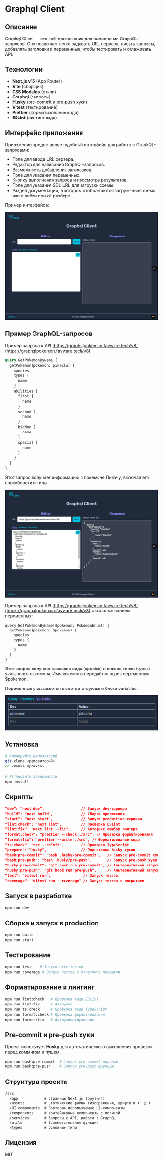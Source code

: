 # Graphql Client

## Описание
Graphql Client — это веб-приложение для выполнения GraphQL-запросов. Оно позволяет легко задавать URL сервера, писать запросы, добавлять заголовки и переменные, чтобы тестировать и отлаживать API.

## Технологии
- **Next.js v15** (App Router)
- **Vite** (сборщик)
- **CSS Modules** (стили)
- **Graphql** (запросы)
- **Husky** (pre-commit и pre-push хуки)
- **Vitest** (тестирование)
- **Prettier** (форматирование кода)
- **ESLint** (линтинг кода)

## Интерфейс приложения

Приложение предоставляет удобный интерфейс для работы с GraphQL-запросами:

- Поле для ввода URL сервера.
- Редактор для написания GraphQL-запросов.
- Возможность добавления заголовков.
- Поле для указания переменных.
- Кнопку выполнения запроса и просмотра результатов.
- Поле для указания SDL URL для загрузки схемы.
- Раздел документации, в котором отображаются загруженная схема или ошибки при её разборе.

Пример интерфейса:

![Пример интерфейса](Interface.png)

## Пример GraphQL-запросов

Пример запроса к API [https://graphqlpokemon.favware.tech/v8](https://graphqlpokemon.favware.tech/v8):

```graphql
query GetPokemonByName {
  getPokemon(pokemon: pikachu) {
    species
    types {
      name
    }
    abilities {
      first {
        name
      }
      second {
        name
      }
      hidden {
        name
      }
      special {
        name
      }
    }
  }
}

```
Этот запрос получает информацию о покемоне Пикачу, включая его способности и типы.

![Пример запроса](Query.png)


Пример запроса к API [https://graphqlpokemon.favware.tech/v8](https://graphqlpokemon.favware.tech/v8) с использованием переменных:

```
query GetPokemonByName($pokemon: PokemonEnum!) {
  getPokemon(pokemon: $pokemon) {
    species
    types {
      name
    }
  }
}

```
Этот запрос получает название вида (species) и список типов (types) указанного покемона. Имя покемона передаётся через переменную $pokemon.

Переменные указываются в соответствующем блоке variables.

![Пример внесения переменных](Variables.png)

## Установка
```sh
# Клонируйте репозиторий
git clone <репозиторий>
cd <папка_проекта>

# Установите зависимости
npm install
```

## Скрипты
```json
"dev": "next dev",                 // Запуск dev-сервера
"build": "next build",             // Сборка приложения
"start": "next start",             // Запуск production-сервера
"lint:check": "next lint",         // Проверка ESLint
"lint:fix": "next lint --fix",     // Автофикс ошибок линтера
"format:check": "prettier --check ./src", // Проверка форматирования
"format:fix": "prettier --write ./src", // Форматирование кода
"ts:check": "tsc --noEmit",        // Проверка TypeScript
"prepare": "husky",                // Подготовка husky хуков
"bash:pre-commit": "bash .husky/pre-commit",   // Запуск pre-commit хука
"bash:pre-push": "bash .husky/pre-push",       // Запуск pre-push хука
"husky:pre-commit": "git hook run pre-commit", // Альтернативный запуск pre-commit
"husky:pre-push": "git hook run pre-push",     // Альтернативный запуск pre-push
"test": "vitest run",               // Запуск тестов
"coverage": "vitest run --coverage" // Запуск тестов с покрытием
```

## Запуск в разработке
```sh
npm run dev
```

## Сборка и запуск в production
```sh
npm run build
npm run start
```

## Тестирование
```sh
npm run test    # Запуск всех тестов
npm run coverage # Запуск тестов с отчетом о покрытии
```

## Форматирование и линтинг
```sh
npm run lint:check   # Проверка кода ESLint
npm run lint:fix     # Автофикс
npm run ts:check     # Проверка кода TypeScript
npm run format:check # Проверка форматирования
npm run format:fix   # Автоформатирование
```

## Pre-commit и pre-push хуки
Проект использует **Husky** для автоматического выполнения проверок перед коммитом и пушем.
```sh
npm run bash:pre-commit  # Запуск pre-commit вручную
npm run bash:pre-push    # Запуск pre-push вручную
```

## Структура проекта

```
/src
  /app            # Страницы Next.js (роутинг)
  /assets         # Статические файлы (изображения, шрифты и т. д.)
  /UI components  # Повторно используемые UI-компоненты
  /components     # Контейнерные компоненты с логикой
  /services       # Запросы к API, работа с GraphQL
  /utils          # Вспомогательные функции
  /types          # Основные типы
```

## Лицензия
MIT

